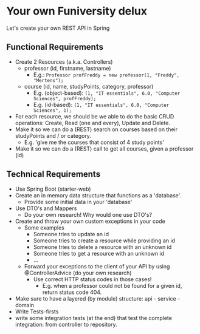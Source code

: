 # Your own Funiversity delux

Let's create your own REST API in Spring

## Functional Requirements
- Create 2 Resources (a.k.a. Controllers)
    - professor (id, firstname, lastname)
        - E.g.: `Professor profFreddy = new professor(1, "Freddy", "Mertens");`
    - course (id, name, studyPoints, category, professor)
        - E.g. (object-based): `(1, "IT essentials", 6.0, "Computer Sciences", profFreddy);`
        - E.g. (id-based): `(1, "IT essentials", 6.0, "Computer Sciences", 1);`
- For each resource, we should be we able to do the basic CRUD operations: Create, Read (one and every), Update and Delete.
- Make it so we can do a (REST) search on courses based on their studyPoints and / or category.
    - E.g. 'give me the courses that consist of 4 study points'
- Make it so we can do a (REST) call to get all courses, given a professor (id)

## Technical Requirements
- Use Spring Boot (starter-web)
- Create an in memory data structure that functions as a 'database'.
    - Provide some initial data in your 'database'
- Use DTO's and Mappers
    - Do your own research! Why would one use DTO's?
- Create and throw your own custom exceptions in your code
    - Some examples
        - Someone tries to update an id
        - Someone tries to create a resource while providing an id
        - Someone tries to delete a resource with an unknown id
        - Someone tries to get a resource with an unknown id
        - ...
    - Forward your exceptions to the client of your API by using @ControllerAdvice (do your own research)
        - Use correct HTTP status codes in those cases!
            - E.g. when a professor could not be found for a given id, return status code 404.
- Make sure to have a layered (by module) structure: api - service - domain
- Write Tests-firsts
- write some integration tests (at the end) that test the complete integration: from controller to repository.